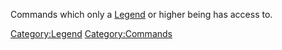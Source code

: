 Commands which only a [Legend](:Category:Legend.md "wikilink") or higher
being has access to.

[Category:Legend](Category:Legend "wikilink")
[Category:Commands](Category:Commands "wikilink")

